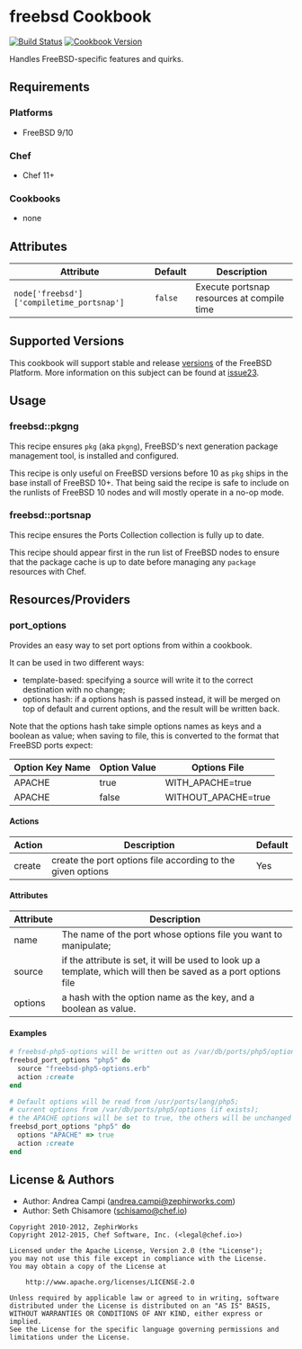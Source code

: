 # freebsd Cookbook
[![Build Status](https://travis-ci.org/chef-cookbooks/freebsd.svg?branch=master)](http://travis-ci.org/chef-cookbooks/freebsd) [![Cookbook Version](https://img.shields.io/cookbook/v/freebsd.svg)](https://supermarket.chef.io/cookbooks/freebsd)

Handles FreeBSD-specific features and quirks.

## Requirements
### Platforms
- FreeBSD 9/10

### Chef
- Chef 11+

### Cookbooks
- none

## Attributes

Attribute                                 | Default | Description
----------------------------------------- | ------- | ------------------------------------------
`node['freebsd']['compiletime_portsnap']` | `false` | Execute portsnap resources at compile time

## Supported Versions
This cookbook will support stable and release [versions](https://www.freebsd.org/security/index.html#sup) of the FreeBSD Platform. More information on this subject can be found at [issue23](https://github.com/chef-cookbooks/freebsd/issues/23).

## Usage
### freebsd::pkgng
This recipe ensures `pkg` (aka `pkgng`), FreeBSD's next generation package management tool, is installed and configured.

This recipe is only useful on FreeBSD versions before 10 as `pkg` ships in the base install of FreeBSD 10+. That being said the recipe is safe to include on the runlists of FreeBSD 10 nodes and will mostly operate in a no-op mode.

### freebsd::portsnap
This recipe ensures the Ports Collection collection is fully up to date.

This recipe should appear first in the run list of FreeBSD nodes to ensure that the package cache is up to date before managing any `package` resources with Chef.

## Resources/Providers
### port_options
Provides an easy way to set port options from within a cookbook.

It can be used in two different ways:
- template-based: specifying a source will write it to the correct destination with no change;
- options hash: if a options hash is passed instead, it will be merged on top of default and current options, and the result will be written back.

Note that the options hash take simple options names as keys and a boolean as value; when saving to file, this is converted to the format that FreeBSD ports expect:

Option Key Name | Option Value | Options File
--------------- | ------------ | -------------------
APACHE          | true         | WITH_APACHE=true
APACHE          | false        | WITHOUT_APACHE=true

#### Actions

Action | Description                                                 | Default
------ | ----------------------------------------------------------- | -------
create | create the port options file according to the given options | Yes

#### Attributes

Attribute | Description
--------- | ---------------------------------------------------------------------------------------------------------------
name      | The name of the port whose options file you want to manipulate;
source    | if the attribute is set, it will be used to look up a template, which will then be saved as a port options file
options   | a hash with the option name as the key, and a boolean as value.

#### Examples

```ruby
# freebsd-php5-options will be written out as /var/db/ports/php5/options
freebsd_port_options "php5" do
  source "freebsd-php5-options.erb"
  action :create
end

# Default options will be read from /usr/ports/lang/php5;
# current options from /var/db/ports/php5/options (if exists);
# the APACHE options will be set to true, the others will be unchanged
freebsd_port_options "php5" do
  options "APACHE" => true
  action :create
end
```

## License & Authors
- Author: Andrea Campi ([andrea.campi@zephirworks.com](mailto:andrea.campi@zephirworks.com))
- Author: Seth Chisamore ([schisamo@chef.io](mailto:schisamo@chef.io))

```text
Copyright 2010-2012, ZephirWorks
Copyright 2012-2015, Chef Software, Inc. (<legal@chef.io>)

Licensed under the Apache License, Version 2.0 (the "License");
you may not use this file except in compliance with the License.
You may obtain a copy of the License at

    http://www.apache.org/licenses/LICENSE-2.0

Unless required by applicable law or agreed to in writing, software
distributed under the License is distributed on an "AS IS" BASIS,
WITHOUT WARRANTIES OR CONDITIONS OF ANY KIND, either express or implied.
See the License for the specific language governing permissions and
limitations under the License.
```
